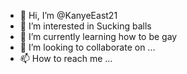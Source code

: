- 👋 Hi, I’m @KanyeEast21
- 👀 I’m interested in Sucking balls
- 🌱 I’m currently learning how to be gay
- 💞️ I’m looking to collaborate on ...
- 📫 How to reach me ...

<!---
KanyeEast21/KanyeEast21 is a ✨ special ✨ repository because its `README.md` (this file) appears on your GitHub profile.
You can click the Preview link to take a look at your changes.
--->
